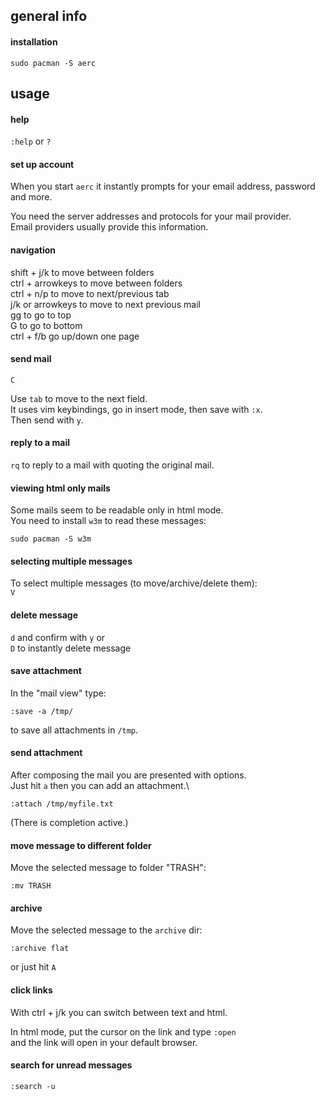 ## general info

#### installation

```
sudo pacman -S aerc
```

## usage

#### help

`:help` or `?`

#### set up account

When you start `aerc` it instantly prompts for your email address, password and more.

You need the server addresses and protocols for your mail provider.\
Email providers usually provide this information.

#### navigation

shift + j/k to move between folders \
ctrl + arrowkeys to move between folders \
ctrl + n/p to move to next/previous tab \
j/k or arrowkeys to move to next previous mail \
gg to go to top \
G to go to bottom \
ctrl + f/b go up/down one page

#### send mail

`C`

Use `tab` to move to the next field.\
It uses vim keybindings, go in insert mode, then save with `:x`.\
Then send with `y`.

#### reply to a mail

`rq` to reply to a mail with quoting the original mail.

#### viewing html only mails

Some mails seem to be readable only in html mode.\
You need to install `w3m` to read these messages:
```
sudo pacman -S w3m
```

#### selecting multiple messages

To select multiple messages (to move/archive/delete them):\
`V`

#### delete message

`d` and confirm with `y` or \
`D` to instantly delete message

#### save attachment

In the "mail view" type:
```
:save -a /tmp/
```
to save all attachments in `/tmp`.

#### send attachment

After composing the mail you are presented with options.\
Just hit `a` then you can add an attachment.\
```
:attach /tmp/myfile.txt
```
(There is completion active.)

#### move message to different folder

Move the selected message to folder "TRASH":
```
:mv TRASH
```

#### archive

Move the selected message to the `archive` dir:
```
:archive flat
```
or just hit `A`

#### click links

With ctrl + j/k you can switch between text and html.

In html mode, put the cursor on the link and type `:open` \
and the link will open in your default browser.

#### search for unread messages

```
:search -u
```
